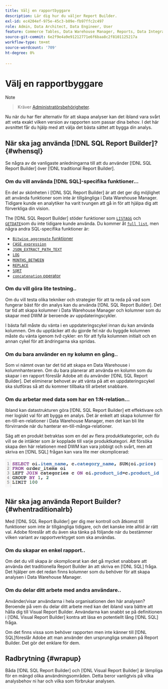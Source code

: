```yaml
---
title: Välj en rapportbyggare
description: Lär dig hur du väljer Report Builder.
exl-id: ec4204ef-975e-45c3-b09e-fb97ffc2c497
role: Admin, Data Architect, Data Engineer, User
feature: Commerce Tables, Data Warehouse Manager, Reports, Data Integration
source-git-commit: 6e2f9e4a9e91212771e6f6baa8c2f8101125217a
workflow-type: tm+mt
source-wordcount: '709'
ht-degree: 0%

---
```


# Välj en rapportbyggare

>[!NOTE]
>>Kräver [Administratörsbehörigheter](../../administrator/user-management/user-management.md).

Nu när du har fler alternativ för att skapa analyser kan det ibland vara svårt att veta exakt vilken version av rapporten som passar dina behov. I det här avsnittet får du hjälp med att välja det bästa sättet att bygga din analys.

## När ska jag använda [!DNL SQL Report Builder]? {#whensql}

Se några av de vanligaste anledningarna till att du använder [!DNL SQL Report Builder] över [!DNL traditional Report Builder].

### Om du vill använda [!DNL SQL]-specifika funktioner...

En del av skönheten i [!DNL SQL Report Builder] är att det ger dig möjlighet att använda funktioner som inte är tillgängliga i Data Warehouse Manager. Tidigare kunde en analytiker ha varit tvungen att gå in för att hjälpa dig att förverkliga din vision.

The [!DNL SQL Report Builder] stöder funktioner som [`LISTAGG`](https://docs.aws.amazon.com/redshift/latest/dg/r_LISTAGG.html) och [`GETDATE`](https://docs.aws.amazon.com/redshift/latest/dg/r_GETDATE.html)som du inte tidigare kunde använda. Du kommer åt [`full list`](https://docs.aws.amazon.com/redshift/latest/dg/c_SQL_functions.html), men några andra SQL-specifika funktioner är:

* [`Bitwise aggregate` funktioner](https://docs.aws.amazon.com/redshift/latest/dg/c_bitwise_aggregate_functions.html)
* [`CASE expression`](https://docs.aws.amazon.com/redshift/latest/dg/r_CASE_function.html)
* [`JSON_EXTRACT_PATH_TEXT`](https://docs.aws.amazon.com/redshift/latest/dg/JSON_EXTRACT_PATH_TEXT.html)
* [`LOG`](https://docs.aws.amazon.com/redshift/latest/dg/r_LOG.html)
* [`MONTHS_BETWEEN`](https://docs.aws.amazon.com/redshift/latest/dg/r_MONTHS_BETWEEN_function.html)
* [`REPLACE`](https://docs.aws.amazon.com/redshift/latest/dg/r_REPLACE.html)
* [`SQRT`](https://docs.aws.amazon.com/redshift/latest/dg/r_SQRT.html)
* [`concatenation` operator](https://docs.aws.amazon.com/redshift/latest/dg/r_concat_op.html)

### Om du vill göra lite testning..

Om du vill testa olika tekniker och strategier för att ta reda på vad som fungerar bäst för din analys kan du använda [!DNL SQL Report Builder]. Det tar tid att skapa kolumner i Data Warehouse Manager och kolumner som du skapar med DWM är beroende av uppdateringscykler.

I bästa fall måste du vänta i en uppdateringscykel innan du kan använda kolumnen. Om du upptäcker att du gjorde fel när du byggde kolumnen måste du vänta igenom *två* cykler: en för att fylla kolumnen initialt och en annan cykel för att ändringarna ska spridas.

### Om du bara använder en ny kolumn en gång..

Som vi nämnt ovan tar det tid att skapa en Data Warehouse i kolumnhanteraren. Om du bara planerar att använda en kolumn som du skapar i en rapport föreslår Adobe att du använder [!DNL SQL Report Builder]. Det eliminerar behovet av att vänta på att en uppdateringscykel ska slutföras så att du kommer tillbaka till arbetet snabbare.

### Om du arbetar med data som har en 1:N-relation...

Ibland kan datastrukturen göra [!DNL SQL Report Builder] ett effektivare och mer logiskt val för att bygga en analys. Det är enkelt att skapa kolumner för en-till-en-relationer i Data Warehouse Manager, men det kan bli lite förvirrande när du hanterar en-till-många-relationer.

Säg att en produkt betraktas som en del av flera produktkategorier, och du vill se de intäkter som är kopplade till varje produktkategori. Att försöka skapa den här relationen med DWM kan vara jobbigt och svårt, men att skriva en [!DNL SQL] frågan kan vara lite mer okomplicerad:

![](../../assets/When_should_I_use_the_RB_2.png)

## När ska jag använda Report Builder? {#whentraditionalrb}

Med [!DNL SQL Report Builder] ger dig mer kontroll och åtkomst till funktioner som inte är tillgängliga tidigare, och det kanske inte alltid är rätt val. Adobe föreslår att du även ska tänka på följande när du bestämmer vilken variant av rapportverktyget som ska användas.

### Om du skapar en enkel rapport..

Om det du vill skapa är okomplicerat kan det gå mycket snabbare att använda det traditionella Report Builder än att skriva en [!DNL SQL] fråga. Det hjälper om det redan finns kolumner som du behöver för att skapa analysen i Data Warehouse Manager.

### Om du delar ditt arbete med andra användare..

Använder/visar användarna i hela organisationen den här analysen? Beroende på vem du delar ditt arbete med kan det ibland vara bättre att hålla dig till Visual Report Builder. Användarna kan snabbt se på definitionen i [!DNL Visual Report Builder] kontra att läsa en potentiellt lång [!DNL SQL] fråga.

Om det finns vissa som behöver rapporten men inte känner till [!DNL SQL]föreslår Adobe att man använder den ursprungliga smaken på Report Builder. Det gör det enklare för dem.

## Radbrytning {#wrapup}

Båda [!DNL SQL Report Builder] och [!DNL Visual Report Builder] är lämpliga för en mängd olika användningsområden. Detta beror vanligtvis på vilka analysbehov ni har och vilka som förbrukar analysen.
